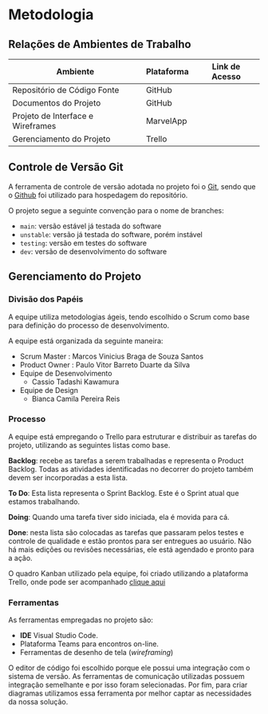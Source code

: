 
# Metodologia

## Relações de Ambientes de Trabalho

| Ambiente | Plataforma | Link de Acesso |
|----------|----------|----------|
| Repositório de Código Fonte | GitHub |  |
| Documentos do Projeto | GitHub |  |
| Projeto de Interface e Wireframes | MarvelApp |  |
| Gerenciamento do Projeto | Trello |  |

## Controle de Versão Git

A ferramenta de controle de versão adotada no projeto foi o
[Git](https://git-scm.com/), sendo que o [Github](https://github.com)
foi utilizado para hospedagem do repositório.

O projeto segue a seguinte convenção para o nome de branches:

- `main`: versão estável já testada do software
- `unstable`: versão já testada do software, porém instável
- `testing`: versão em testes do software
- `dev`: versão de desenvolvimento do software

## Gerenciamento do Projeto

### Divisão dos Papéis

A equipe utiliza metodologias ágeis, tendo escolhido o Scrum como base para definição do processo de desenvolvimento.

A equipe está organizada da seguinte maneira:
- Scrum Master : Marcos Vinicius Braga de Souza Santos
- Product Owner : Paulo Vitor Barreto Duarte da Silva
- Equipe de Desenvolvimento
    * Cassio Tadashi Kawamura
- Equipe de Design
    * Bianca Camila Pereira Reis

### Processo

A equipe está empregando o Trello para estruturar e distribuir as tarefas do projeto, utilizando as seguintes listas como base.

**Backlog**: recebe as tarefas a serem trabalhadas e representa o Product Backlog. Todas as atividades identificadas no decorrer do projeto também devem ser incorporadas a esta lista.

**To Do**: Esta lista representa o Sprint Backlog. Este é o Sprint atual que estamos trabalhando.

**Doing**: Quando uma tarefa tiver sido iniciada, ela é movida para cá.

**Done**: nesta lista são colocadas as tarefas que passaram pelos testes e controle de qualidade e estão prontos para ser entregues ao usuário. Não há mais edições ou revisões necessárias, ele está agendado e pronto para a ação.

O quadro Kanban utilizado pela equipe, foi criado utilizando a plataforma Trello, onde  pode ser acompanhado [clique aqui](https://trello.com/b/zNTnzy6k/kanban-medicfy)

### Ferramentas

As ferramentas empregadas no projeto são:

- **IDE** Visual Studio Code.
- Plataforma Teams para encontros on-line.
- Ferramentas de desenho de tela (_wireframing_)

O editor de código foi escolhido porque ele possui uma integração com o
sistema de versão. As ferramentas de comunicação utilizadas possuem
integração semelhante e por isso foram selecionadas. Por fim, para criar
diagramas utilizamos essa ferramenta por melhor captar as
necessidades da nossa solução.

